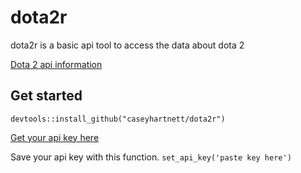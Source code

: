 <!-- README.md is generated from README.Rmd. Please edit that file -->

dota2r
======

dota2r is a basic api tool to access the data about dota 2

[Dota 2 api information](http://dev.dota2.com/showthread.php?t=58317)

Get started
-----------

`devtools::install_github("caseyhartnett/dota2r")`

[Get your api key here](http://steamcommunity.com/dev/apikey)

Save your api key with this function. `set_api_key('paste key here')`
